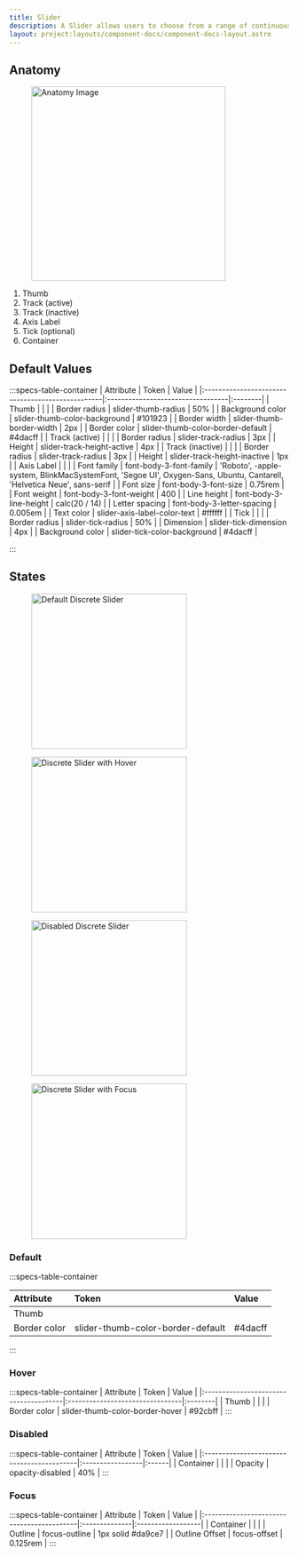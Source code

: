 ```yaml
---
title: Slider
description: A Slider allows users to choose from a range of continuous and discrete values arranged from minimum to maximum.
layout: project:layouts/component-docs/component-docs-layout.astro
---
```


## Anatomy

<div class="spec-container -anatomy">
    <figure><img loading="lazy" width="350px" src="/img/components/slider/slider-anatomy.png" alt="Anatomy Image"/></figure>
    <ol>
        <li>Thumb</li>
        <li>Track (active)</li>
        <li>Track (inactive)</li>
        <li>Axis Label</li>
        <li>Tick (optional)</li>
        <li>Container</li>
    </ol>
</div>

## Default Values

:::specs-table-container
| Attribute                                        | Token                             | Value   |
|:-------------------------------------------------|:----------------------------------|:--------|
| <span class="attr-title">Thumb</span>            |                                   |         |
| Border radius                                    | slider-thumb-radius               | 50%     |
| Background color                                 | slider-thumb-color-background     | #101923 |
| Border width                                     | slider-thumb-border-width         | 2px     |
| Border color                                     | slider-thumb-color-border-default | #4dacff |
| <span class="attr-title">Track (active)</span>   |                                   |         |
| Border radius                                    | slider-track-radius               | 3px     |
| Height                                           | slider-track-height-active        | 4px     |
| <span class="attr-title">Track (inactive)</span> |                                   |         |
| Border radius                                    | slider-track-radius               | 3px     |
| Height                                           | slider-track-height-inactive      | 1px     |
| <span class="attr-title">Axis Label</span>            |                                   |         |
| Font family                               | font-body-3-font-family         | 'Roboto', -apple-system, BlinkMacSystemFont, 'Segoe UI', Oxygen-Sans, Ubuntu, Cantarell, 'Helvetica Neue', sans-serif |
| Font size                                 | font-body-3-font-size           |  0.75rem                                                                                                                  |
| Font weight                               | font-body-3-font-weight         | 400                                                                                                                   |
| Line height                               | font-body-3-line-height         | calc(20 / 14)                                                                                                         |
| Letter spacing                            | font-body-3-letter-spacing      | 0.005em                                                                                                               |
| Text color                                     | slider-axis-label-color-text | #ffffff |
| <span class="attr-title">Tick</span>             |                                   |         |
| Border radius                                    | slider-tick-radius                | 50%     |
| Dimension                                        | slider-tick-dimension             | 4px     |
| Background color                                 | slider-tick-color-background      | #4dacff |

:::

## States

<div class="spec-container -examples">
    <figure><img loading="lazy" width="280" src="/img/components/slider/slider-discrete-default.png" alt="Default Discrete Slider"/></figure>
    <figure><img loading="lazy" width="280" src="/img/components/slider/slider-discrete-hover.png" alt="Discrete Slider with Hover"/></figure>
    <figure><img loading="lazy" width="280" src="/img/components/slider/slider-discrete-disabled.png" alt="Disabled Discrete Slider"/></figure>
    <figure><img loading="lazy" width="280" src="/img/components/slider/slider-discrete-focus.png" alt="Discrete Slider with Focus"/></figure>
</div>

### Default

:::specs-table-container

| Attribute                             | Token                             | Value   |
|:--------------------------------------|:----------------------------------|:--------|
| <span class="attr-title">Thumb</span> |                                   |         |
| Border color                          | slider-thumb-color-border-default | #4dacff |

:::

### Hover

:::specs-table-container
| Attribute                             | Token                           | Value   |
|:--------------------------------------|:--------------------------------|:--------|
| <span class="attr-title">Thumb</span> |                                 |         |
| Border color                          | slider-thumb-color-border-hover | #92cbff |
:::

### Disabled

:::specs-table-container
| Attribute                                 | Token            | Value |
|:------------------------------------------|:-----------------|:------|
| <span class="attr-title">Container</span> |                  |       |
| Opacity                                   | opacity-disabled | 40%   |
:::

### Focus

:::specs-table-container
| Attribute                                 | Token         | Value             |
|:------------------------------------------|:--------------|:------------------|
| <span class="attr-title">Container</span> |               |                   |
| Outline                                   | focus-outline | 1px solid #da9ce7 |
| Outline Offset                            | focus-offset  | 0.125rem          |
:::
